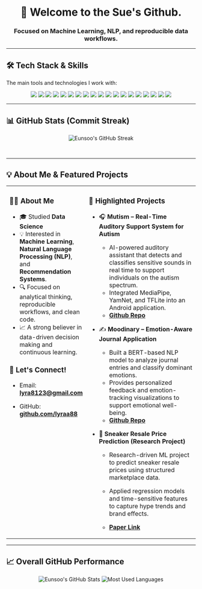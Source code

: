 <h1 align="center">👋 Welcome to the Sue's Github.</h1>
<h3 align="center">Focused on Machine Learning, NLP, and reproducible data workflows.</h3>

---

## 🛠️ Tech Stack & Skills

The main tools and technologies I work with:

<p align="center">
  <img src="https://img.shields.io/badge/Python-3776AB?style=for-the-badge&logo=python&logoColor=white"/>
  <img src="https://img.shields.io/badge/SQL-4479A1?style=for-the-badge&logo=mysql&logoColor=white"/>
  <img src="https://img.shields.io/badge/Pandas-150458?style=for-the-badge&logo=pandas&logoColor=white"/>
  <img src="https://img.shields.io/badge/NumPy-013243?style=for-the-badge&logo=numpy&logoColor=white"/>
  <img src="https://img.shields.io/badge/Scikit--learn-F7931E?style=for-the-badge&logo=scikit-learn&logoColor=white"/>
  <img src="https://img.shields.io/badge/XGBoost-0066A0?style=for-the-badge&logo=xgboost&logoColor=white"/>
  <img src="https://img.shields.io/badge/LightGBM-008F8F?style=for-the-badge&logo=lightgbm&logoColor=white"/>
  <img src="https://img.shields.io/badge/TensorFlow-FF6F00?style=for-the-badge&logo=tensorflow&logoColor=white"/>
  <img src="https://img.shields.io/badge/Keras-D00000?style=for-the-badge&logo=keras&logoColor=white"/>
  <img src="https://img.shields.io/badge/NLTK-2D582F?style=for-the-badge&logo=nltk&logoColor=white"/>
  <img src="https://img.shields.io/badge/spaCy-09A3D5?style=for-the-badge&logo=spacy&logoColor=white"/>
  <img src="https://img.shields.io/badge/Hugging_Face-FFD210?style=for-the-badge&logo=huggingface&logoColor=black"/>
  <img src="https://img.shields.io/badge/Matplotlib-000000?style=for-the-badge&logo=matplotlib&logoColor=white"/>
  <img src="https://img.shields.io/badge/Seaborn-3C9A6F?style=for-the-badge&logo=seaborn&logoColor=white"/>
  <img src="https://img.shields.io/badge/Plotly-27338E?style=for-the-badge&logo=plotly&logoColor=white"/>
  <img src="https://img.shields.io/badge/Tableau-E97627?style=for-the-badge&logo=tableau&logoColor=white"/>
  <img src="https://img.shields.io/badge/Git-F05032?style=for-the-badge&logo=git&logoColor=white"/>
  <img src="https://img.shields.io/badge/Jupyter_Notebook-F37626?style=for-the-badge&logo=jupyter&logoColor=white"/>
  <img src="https://img.shields.io/badge/VS_Code-007ACC?style=for-the-badge&logo=visual-studio-code&logoColor=white"/>
</p>

---

## 📊 GitHub Stats (Commit Streak)

<p align="center">
  <img src="https://github-readme-streak-stats.herokuapp.com/?user=lyraa88&theme=default&hide_border=true&stroke=007ACC&background=FFFFFF&ring=007ACC&side_main=007ACC" alt="Eunsoo's GitHub Streak" />
</p>
<br/>

---

## 💡 About Me & Featured Projects

<table width="100%">
  <tr>
    <td width="40%" valign="top">
      
### 🧑‍💻 About Me
      
- 🎓 Studied **Data Science**
- 💡 Interested in **Machine Learning**, **Natural Language Processing (NLP)**, and **Recommendation Systems**.
- 🔍 Focused on analytical thinking, reproducible workflows, and clean code.
- 📈 A strong believer in data-driven decision making and continuous learning.
      
### 📧 Let's Connect!
      
- Email: **[lyra8123@gmail.com](mailto:lyra8123@gmail.com)**
- GitHub: **[github.com/lyraa88](https://github.com/lyraa88)**
      
    </td>
    <td width="60%" valign="top">

### 📁 Highlighted Projects

- 🎧 **Mutism – Real-Time Auditory Support System for Autism**
  - AI-powered auditory assistant that detects and classifies sensitive sounds in real time to support individuals on the autism spectrum.
  - Integrated MediaPipe, YamNet, and TFLite into an Android application.
  - [**Github Repo**](https://github.com/GDSC-SWU/2025-Mutism-SolutionChallenge.git)

- ✍️ **Moodinary – Emotion-Aware Journal Application**
  - Built a BERT-based NLP model to analyze journal entries and classify dominant emotions.
  - Provides personalized feedback and emotion-tracking visualizations to support emotional well-being.
  - [**Github Repo**](https://github.com/GDSC-SWU/2024-Moodinary-HultPrize.git)

- 👟 **Sneaker Resale Price Prediction (Research Project)**
  - Research-driven ML project to predict sneaker resale prices using structured marketplace data.
  - Applied regression models and time-sensitive features to capture hype trends and brand effects.
  - [**Paper Link**](https://ki-it.or.kr/board/maininfo/article/250682)

    </td>
  </tr>
</table>

---

## 📈 Overall GitHub Performance

<p align="center">
  <img src="https://github-readme-stats.vercel.app/api?username=lyraa88&show_icons=true&theme=default&hide_border=true&rank_icon=github&title_color=007ACC&icon_color=007ACC&text_color=333" alt="Eunsoo's GitHub Stats" />
  <img src="https://github-readme-stats.vercel.app/api/top-langs/?username=lyraa88&layout=compact&theme=default&hide_border=true&title_color=007ACC&icon_color=007ACC&text_color=333" alt="Most Used Languages" />
</p>
